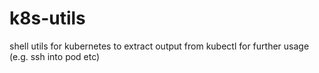 # k8s-utils
shell utils for kubernetes to extract output from kubectl for further usage (e.g. ssh into pod etc)
